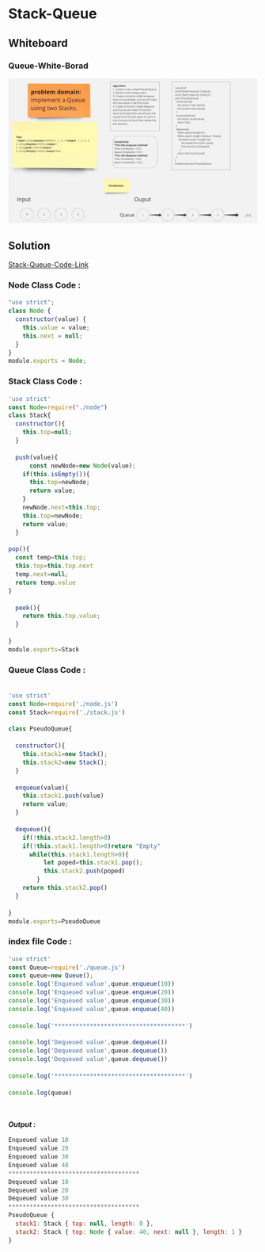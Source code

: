 # Stack-Queue

## Whiteboard


### Queue-White-Borad

![Queue-White-Borad](../img/stack-queue-pseudo.jpg)

## **Solution**

[Stack-Queue-Code-Link](https://replit.com/@Malek-SHSH/stack-queue-pseudo)

### Node Class Code :

```javascript
"use strict";
class Node {
  constructor(value) {
    this.value = value;
    this.next = null;
  }
}
module.exports = Node;
```

### Stack Class Code :

```javascript
'use strict'
const Node=require("./node")
class Stack{
  constructor(){
    this.top=null;
  }

  push(value){
      const newNode=new Node(value);
    if(this.isEmpty()){
      this.top=newNode;
      return value;
    }
    newNode.next=this.top;
    this.top=newNode;
    return value;
  }

pop(){
  const temp=this.top;
  this.top=this.top.next
  temp.next=null;
  return temp.value
}

  peek(){
    return this.top.value;
  }

}
module.exports=Stack
```


### Queue Class Code :

```javascript

'use strict'
const Node=require('./node.js')
const Stack=require('./stack.js')

class PseudoQueue{

  constructor(){
    this.stack1=new Stack();
    this.stack2=new Stack();
  }

  enqueue(value){
    this.stack1.push(value)
    return value;
  }

  dequeue(){
    if(!this.stack2.length>0)
    if(!this.stack1.length>0)return "Empty"
      while(this.stack1.length>0){
          let poped=this.stack1.pop();
          this.stack2.push(poped)
        }
    return this.stack2.pop()
  }

}
module.exports=PseudoQueue
```

### index file Code :

```javascript
'use strict'
const Queue=require('./queue.js')
const queue=new Queue();
console.log('Enqueued value',queue.enqueue(10))
console.log('Enqueued value',queue.enqueue(20))
console.log('Enqueued value',queue.enqueue(30))
console.log('Enqueued value',queue.enqueue(40))

console.log('*************************************')

console.log('Dequeued value',queue.dequeue())
console.log('Dequeued value',queue.dequeue())
console.log('Dequeued value',queue.dequeue())

console.log('*************************************')

console.log(queue)




```

**_Output :_**

```javascript
Enqueued value 10
Enqueued value 20
Enqueued value 30
Enqueued value 40
*************************************
Dequeued value 10
Dequeued value 20
Dequeued value 30
*************************************
PseudoQueue {
  stack1: Stack { top: null, length: 0 },
  stack2: Stack { top: Node { value: 40, next: null }, length: 1 }
}
```

